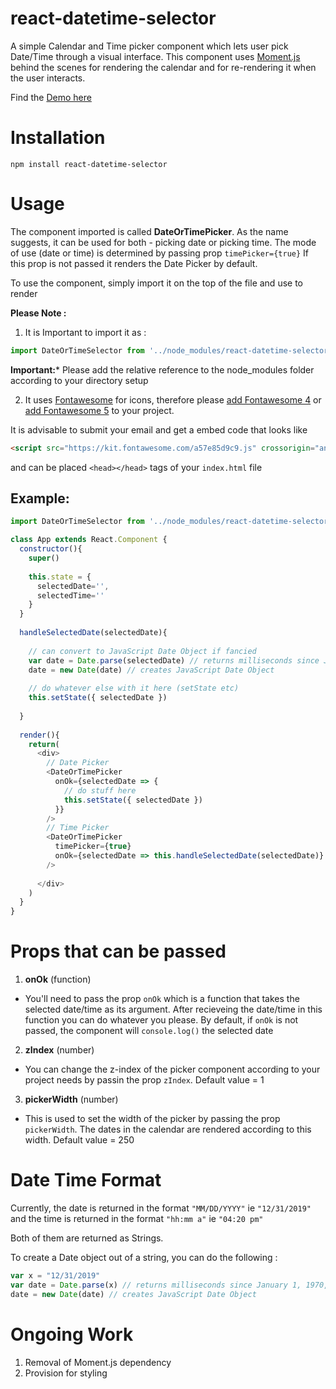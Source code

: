 # react-datetime-selector
A simple Calendar and Time picker component which lets user pick Date/Time through a visual interface.
This component uses [Moment.js](https://momentjs.com/) behind the scenes for rendering the calendar and for re-rendering it when the user interacts.


Find the [Demo here](https://sahilverma2209.github.io/react-datetime-selector/)

# Installation

```
npm install react-datetime-selector
```

# Usage

The component imported is called **DateOrTimePicker**. As the name suggests, it can be used for both - picking date or picking time.
The mode of use (date or time) is determined by passing prop ```timePicker={true}``` If this prop is not passed it renders the Date Picker by default.

To use the component, simply import it on the top of the file and use **<DateOrTimePicker />** to render

**Please Note :**

1. It is Important to import it as :

```js
import DateOrTimeSelector from '../node_modules/react-datetime-selector/dist/index'
```
**Important:*** Please add the relative reference to the node_modules folder according to your directory setup

2. It uses [Fontawesome]() for icons, therefore please [add Fontawesome 4](https://fontawesome.com/v4.7.0/get-started/) or [add Fontawesome 5](https://fontawesome.com/start) to your project.

It is advisable to submit your email and get a embed code that looks like 

```html
<script src="https://kit.fontawesome.com/a57e85d9c9.js" crossorigin="anonymous"></script>
```

and can be placed ```<head></head>``` tags of your ```index.html``` file


## Example:

```js
import DateOrTimeSelector from '../node_modules/react-datetime-selector/dist/index'

class App extends React.Component {
  constructor(){
    super()
    
    this.state = {
      selectedDate='',
      selectedTime=''
    }
  }
  
  handleSelectedDate(selectedDate){
  
    // can convert to JavaScript Date Object if fancied
    var date = Date.parse(selectedDate) // returns milliseconds since January 1, 1970, 00:00:00 UTC
    date = new Date(date) // creates JavaScript Date Object
    
    // do whatever else with it here (setState etc)
    this.setState({ selectedDate })
    
  }
  
  render(){
    return(
      <div>
        // Date Picker
        <DateOrTimePicker
          onOk={selectedDate => {
            // do stuff here
            this.setState({ selectedDate })
          }}
        />
        // Time Picker
        <DateOrTimePicker
          timePicker={true}
          onOk={selectedDate => this.handleSelectedDate(selectedDate)}
        />
        
      </div>
    )
  }
}

```

# Props that can be passed

1. **onOk** (function)
* You'll need to pass the prop ```onOk``` which is a function that takes the selected date/time as its argument. After recieveing the date/time in this function you can do whatever you please. By default, if ```onOk``` is not passed, the component will ```console.log()``` the selected date 

2. **zIndex** (number)
* You can change the z-index of the picker component according to your project needs by passin the prop ```zIndex```. Default value = 1

3. **pickerWidth** (number)
* This is used to set the width of the picker by passing the prop ```pickerWidth```. The dates in the calendar are rendered according to this width. Default value = 250

# Date Time Format

Currently, the date is returned in the format ```"MM/DD/YYYY"``` ie ```"12/31/2019"``` 
and the time is returned in the format ```"hh:mm a"``` ie ```"04:20 pm"``` 

Both of them are returned as Strings.

To create a Date object out of a string, you can do the following : 

```js
var x = "12/31/2019"
var date = Date.parse(x) // returns milliseconds since January 1, 1970, 00:00:00 UTC
date = new Date(date) // creates JavaScript Date Object

```


# Ongoing Work

1. Removal of Moment.js dependency
2. Provision for styling





